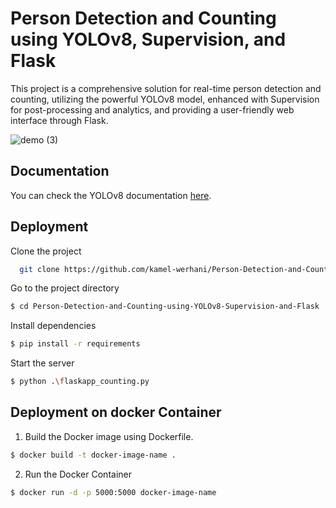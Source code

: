 
# Person Detection and Counting using YOLOv8, Supervision, and Flask

This project is a comprehensive solution for real-time person detection and counting, utilizing the powerful YOLOv8 model, enhanced with Supervision for post-processing and analytics, and providing a user-friendly web interface through Flask.

![demo (3)](https://github.com/user-attachments/assets/8b3be4ee-5b96-4093-9f0c-9eb11800b580)

## Documentation
You can check the YOLOv8 documentation 
[here](https://www.bing.com/ck/a?!&&p=6a4393ad5d2e03e2JmltdHM9MTcyNDgwMzIwMCZpZ3VpZD0yZWY4NzI3OS03YWM2LTZlNmEtMmMyOC02MDQ4N2JkYzZmMzAmaW5zaWQ9NTIwMw&ptn=3&ver=2&hsh=3&fclid=2ef87279-7ac6-6e6a-2c28-60487bdc6f30&psq=ultralytics&u=a1aHR0cHM6Ly9kb2NzLnVsdHJhbHl0aWNzLmNvbS8&ntb=1).


## Deployment

Clone the project

```bash
  git clone https://github.com/kamel-werhani/Person-Detection-and-Counting-using-YOLOv8-Supervision-and-Flask.git
```

Go to the project directory

```bash
$ cd Person-Detection-and-Counting-using-YOLOv8-Supervision-and-Flask
```

Install dependencies

```bash
$ pip install -r requirements
```

Start the server

```bash
$ python .\flaskapp_counting.py
```
## Deployment on docker Container
1. Build the Docker image using Dockerfile.
```bash
$ docker build -t docker-image-name .

```
2. Run the Docker Container
```bash
$ docker run -d -p 5000:5000 docker-image-name

```
